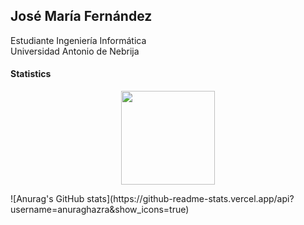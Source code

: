 ## José María Fernández   
Estudiante Ingeniería Informática  
Universidad Antonio de Nebrija

#### Statistics

<p align=center>
  <img height=150 align="center" src="https://github-readme-stats.vercel.app/api/top-langs/?username=Josojmf&layout=compact&theme=tokyonight&show=reviews,discussions_started,discussions_answered,prs_merged,prs_merged_percentage">
</p>
<p>
  ![Anurag's GitHub stats](https://github-readme-stats.vercel.app/api?username=anuraghazra&show_icons=true)

</p>
</br>

